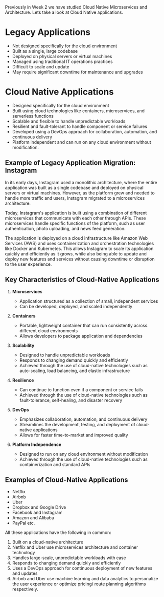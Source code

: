 Previously in Week 2 we have studied Cloud Native Microservices and Architecture. Lets take a look at Cloud Native applications.
# Legacy Applications
- Not designed specifically for the cloud environment
- Built as a single, large codebase
- Deployed on physical servers or virtual machines
- Managed using traditional IT operations practices
- Difficult to scale and update
- May require significant downtime for maintenance and upgrades

# Cloud Native Applications
- Designed specifically for the cloud environment
- Built using cloud technologies like containers, microservices, and serverless functions
- Scalable and flexible to handle unpredictable workloads
- Resilient and fault-tolerant to handle component or service failures
- Developed using a DevOps approach for collaboration, automation, and continuous delivery
- Platform independent and can run on any cloud environment without modification.

## Example of Legacy Application Migration: Instagram

In its early days, Instagram used a monolithic architecture, where the entire application was built as a single codebase and deployed on physical servers or virtual machines. However, as the platform grew and needed to handle more traffic and users, Instagram migrated to a microservices architecture.

Today, Instagram's application is built using a combination of different microservices that communicate with each other through APIs. These microservices handle specific functions of the platform, such as user authentication, photo uploading, and news feed generation.

The application is deployed on a cloud infrastructure like Amazon Web Services (AWS) and uses containerization and orchestration technologies like Docker and Kubernetes. This allows Instagram to scale its application quickly and efficiently as it grows, while also being able to update and deploy new features and services without causing downtime or disruption to the user experience.


## Key Characteristics of Cloud-Native Applications
1. **Microservices**
    - Application structured as a collection of small, independent services
    - Can be developed, deployed, and scaled independently

2. **Containers**
    - Portable, lightweight container that can run consistently across different cloud environments
    - Allows developers to package application and dependencies

3. **Scalability**
      - Designed to handle unpredictable workloads 
      - Responds to changing demand quickly and efficiently
      - Achieved through the use of cloud-native technologies such as auto-scaling, load balancing, and elastic infrastructure

4. **Resilience**
    - Can continue to function even if a component or service fails
    - Achieved through the use of cloud-native technologies such as fault-tolerance, self-healing, and disaster recovery

5. **DevOps**
    - Emphasizes collaboration, automation, and continuous delivery
    - Streamlines the development, testing, and deployment of cloud-native applications
    - Allows for faster time-to-market and improved quality

6. **Platform Independence**
    - Designed to run on any cloud environment without modification
    - Achieved through the use of cloud-native technologies such as containerization and standard APIs

## Examples of Cloud-Native Applications

- Netflix
- Airbnb
- Uber
- Dropbox and Google Drive
- Facebook and Instagram
- Amazon and Alibaba
- PayPal etc.

All these applications have the following in common:
   
   1. Built on a cloud-native architecture
   2. Netflix and Uber use microservices architecture and container technology
   3. Handles large-scale, unpredictable workloads with ease
   4. Responds to changing demand quickly and efficiently
   5. Uses a DevOps approach for continuous deployment of new features and updates
   6. Airbnb and Uber use machine learning and data analytics to personalize the user experience or optimize pricing/ route planning algorithms respectively.

